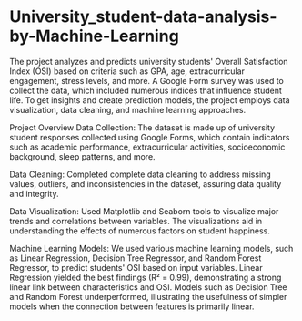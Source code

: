 # University_student-data-analysis-by-Machine-Learning
The project analyzes and predicts university students' Overall Satisfaction Index (OSI) based on criteria such as GPA, age, extracurricular engagement, stress levels, and more. A Google Form survey was used to collect the data, which included numerous indices that influence student life. To get insights and create prediction models, the project employs data visualization, data cleaning, and machine learning approaches.

Project Overview
Data Collection: The dataset is made up of university student responses collected using Google Forms, which contain indicators such as academic performance, extracurricular activities, socioeconomic background, sleep patterns, and more.

Data Cleaning: Completed complete data cleaning to address missing values, outliers, and inconsistencies in the dataset, assuring data quality and integrity.

Data Visualization: Used Matplotlib and Seaborn tools to visualize major trends and correlations between variables. The visualizations aid in understanding the effects of numerous factors on student happiness.

Machine Learning Models: We used various machine learning models, such as Linear Regression, Decision Tree Regressor, and Random Forest Regressor, to predict students' OSI based on input variables.
Linear Regression yielded the best findings (R² = 0.99), demonstrating a strong linear link between characteristics and OSI.
Models such as Decision Tree and Random Forest underperformed, illustrating the usefulness of simpler models when the connection between features is primarily linear.

